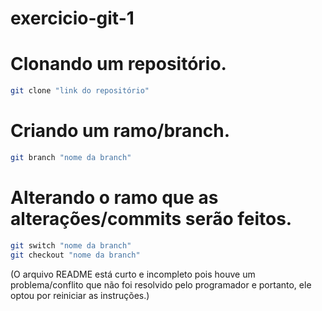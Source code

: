 # exercicio-git-1

# Clonando um repositório.
```bash
git clone "link do repositório"
```

# Criando um ramo/branch.
```bash
git branch "nome da branch"
```

# Alterando o ramo que as alterações/commits serão feitos.
```bash
git switch "nome da branch"
git checkout "nome da branch"
```

(O arquivo README está curto e incompleto pois houve um problema/conflito que não foi resolvido pelo programador e portanto, ele optou por reiniciar as instruções.)
